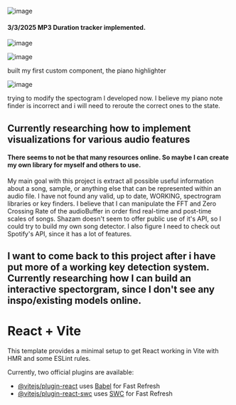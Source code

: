 ![image](https://github.com/user-attachments/assets/ecec8550-bbad-4946-8e46-30140cad7094)
#### 3/3/2025 MP3 Duration tracker implemented.

![image](https://github.com/user-attachments/assets/e12588be-02df-4f44-a088-0b86ba8efd75)

![image](https://github.com/user-attachments/assets/2b39fdd2-15f7-4eff-9a6d-9b5d15b81526)

built my first custom component, the piano highlighter

![image](https://github.com/user-attachments/assets/428ddc65-2423-468a-b59a-a5519c103dbb)

trying to modify the spectogram I developed now. I believe my piano note finder is incorrect and i will need to reroute the correct ones to the state.



## Currently researching how to implement visualizations for various audio features
#### There seems to not be that many resources online. So maybe I can create my own library for myself and others to use.
My main goal with this project is extract all possible useful information about a song, sample, or anything else that can be represented within an audio file.
I have not found any valid, up to date, WORKING, spectrogram libraries or key finders. I believe that I can manipulate the FFT and Zero Crossing Rate of the audioBuffer
in order find real-time and post-time scales of songs. Shazam doesn't seem to offer public use of it's API, so I could try to build my own song detector. I also figure I need to check out Spotify's API, since it has a lot of features.

## I want to come back to this project after i have put more of a working key detection system. Currently researching how I can build an interactive spectorgram, since I don't see any inspo/existing models online.  






# React + Vite

This template provides a minimal setup to get React working in Vite with HMR and some ESLint rules.

Currently, two official plugins are available:

- [@vitejs/plugin-react](https://github.com/vitejs/vite-plugin-react/blob/main/packages/plugin-react/README.md) uses [Babel](https://babeljs.io/) for Fast Refresh
- [@vitejs/plugin-react-swc](https://github.com/vitejs/vite-plugin-react-swc) uses [SWC](https://swc.rs/) for Fast Refresh
